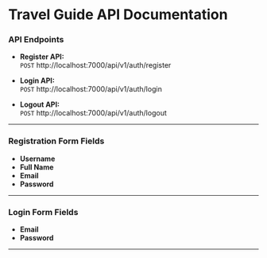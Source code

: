 # Travel Guide API Documentation

### API Endpoints

- **Register API:**  
  `POST` http://localhost:7000/api/v1/auth/register

- **Login API:**  
  `POST` http://localhost:7000/api/v1/auth/login

- **Logout API:**  
  `POST` http://localhost:7000/api/v1/auth/logout

---

### Registration Form Fields

- **Username**
- **Full Name**
- **Email**
- **Password**

---

### Login Form Fields

- **Email**
- **Password**

---

